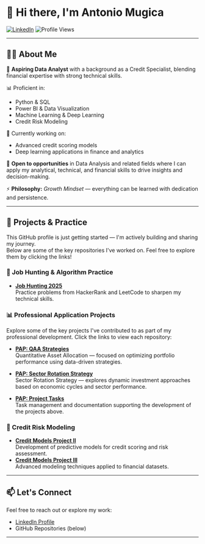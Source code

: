 # 👋 Hi there, I'm Antonio Mugica

[![LinkedIn](https://img.shields.io/badge/LinkedIn-0A66C2?style=for-the-badge&logo=linkedin&logoColor=white)](https://www.linkedin.com/in/juan-antonio-mugica/)
![Profile Views](https://komarev.com/ghpvc/?username=Antonio-IF&color=brightgreen)

---

## 🙋‍♂️ About Me

🎯 **Aspiring Data Analyst** with a background as a Credit Specialist, blending financial expertise with strong technical skills.

📊 Proficient in:
- Python & SQL
- Power BI & Data Visualization
- Machine Learning & Deep Learning
- Credit Risk Modeling

🌱 Currently working on:
- Advanced credit scoring models
- Deep learning applications in finance and analytics

💼 **Open to opportunities** in Data Analysis and related fields where I can apply my analytical, technical, and financial skills to drive insights and decision-making.

⚡ **Philosophy:** *Growth Mindset* — everything can be learned with dedication and persistence.

---

## 🔭 Projects & Practice

This GitHub profile is just getting started — I'm actively building and sharing my journey.  
Below are some of the key repositories I've worked on. Feel free to explore them by clicking the links!

### 💼 Job Hunting & Algorithm Practice
- **[Job Hunting 2025](https://github.com/Antonio-IF/Job_Hunting_2025)**  
  Practice problems from HackerRank and LeetCode to sharpen my technical skills.

### 📊 Professional Application Projects

Explore some of the key projects I've contributed to as part of my professional development. Click the links to view each repository:

- **[PAP: QAA Strategies](https://github.com/diegotita4/PAP-QAA_strategies)**  
  Quantitative Asset Allocation — focused on optimizing portfolio performance using data-driven strategies.

- **[PAP: Sector Rotation Strategy](https://github.com/diegotita4/PAP-ERS)**  
  Sector Rotation Strategy — explores dynamic investment approaches based on economic cycles and sector performance.

- **[PAP: Project Tasks](https://github.com/Antonio-IF/Professional-Application-Project-Tasks)**  
  Task management and documentation supporting the development of the projects above.
  
### 🧠 Credit Risk Modeling
- **[Credit Models Project II](https://github.com/Antonio-IF/MC_P2)**  
  Development of predictive models for credit scoring and risk assessment.
- **[Credit Models Project III](https://github.com/diegotita4/Project3CreditModels)**  
  Advanced modeling techniques applied to financial datasets.
---

## 📫 Let's Connect

Feel free to reach out or explore my work:
- [LinkedIn Profile](https://www.linkedin.com/in/juan-antonio-mugica/)
- GitHub Repositories (below)

---

